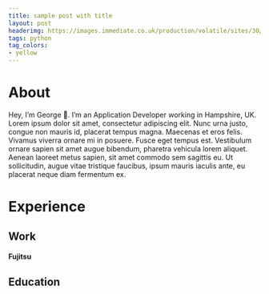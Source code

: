 ```yaml
---
title: sample post with title
layout: post
headerimg: https://images.immediate.co.uk/production/volatile/sites/30/2020/08/hub-image-coffee-e732616.jpg?quality=90&resize=504,458
tags: python
tag_colors: 
- yellow
---
```



# About

Hey, I’m George 👋. I’m an Application Developer working in Hampshire, UK. Lorem ipsum dolor sit amet, consectetur adipiscing elit. Nunc urna justo, congue non mauris id, placerat tempus magna. Maecenas et eros felis. Vivamus viverra ornare mi in posuere. Fusce eget tempus est. Vestibulum ornare sapien sit amet augue bibendum, pharetra vehicula lorem aliquet. Aenean laoreet metus sapien, sit amet commodo sem sagittis eu. Ut sollicitudin, augue vitae tristique faucibus, ipsum mauris iaculis ante, eu placerat neque diam fermentum ex.

# Experience

## Work

#### Fujitsu 

## Education
